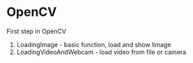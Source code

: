 # OpenCV
First step in OpenCV

1. LoadingImage - basic function, load and show limage
2. LoadingVideoAndWebcam - load video from file or camera
